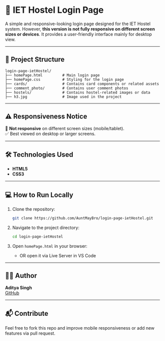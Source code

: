 # 🏨 IET Hostel Login Page

A simple and responsive-looking login page designed for the IET Hostel system. However, **this version is not fully responsive on different screen sizes or devices**. It provides a user-friendly interface mainly for desktop view.

---

## 📁 Project Structure

```
login-page-ietHostel/
├── homePage.html         # Main login page
├── homePage.css          # Styling for the login page
├── cards/                # Contains card components or related assets
├── comment_photo/        # Contains user comment photos
├── hostels/              # Contains hostel-related images or data
├── h3.jpg                # Image used in the project
```

---

## ⚠️ Responsiveness Notice

🚫 **Not responsive** on different screen sizes (mobile/tablet).  
✅ Best viewed on desktop or larger screens.

---

## 🛠️ Technologies Used

- **HTML5**
- **CSS3**

---

## 💻 How to Run Locally

1. Clone the repository:

   ```bash
   git clone https://github.com/AuntMayBro/login-page-ietHostel.git
   ```

2. Navigate to the project directory:

   ```bash
   cd login-page-ietHostel
   ```

3. Open `homePage.html` in your browser:
   - OR open it via Live Server in VS Code

---


## 👨‍💻 Author

**Aditya Singh**  
[GitHub](https://github.com/AuntMayBro)

---

## 📬 Contribute

Feel free to fork this repo and improve mobile responsiveness or add new features via pull request.
